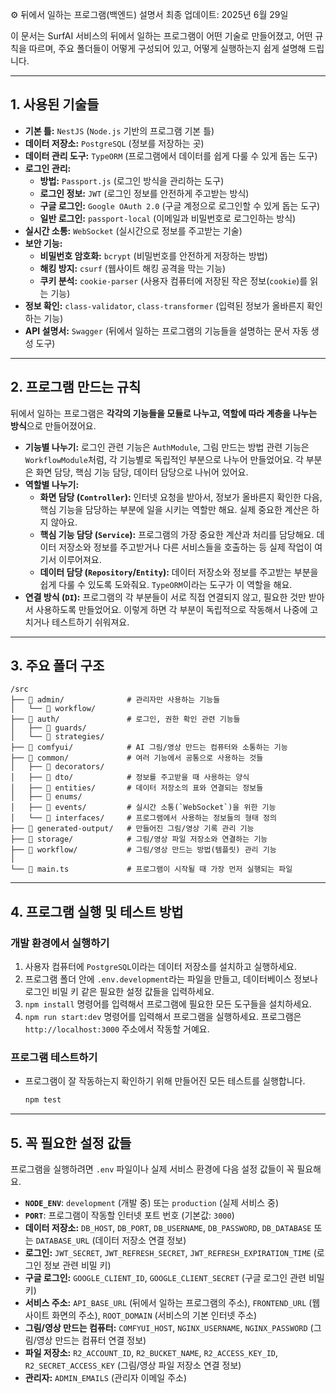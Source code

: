 ⚙️ 뒤에서 일하는 프로그램(백엔드) 설명서
최종 업데이트: 2025년 6월 29일

이 문서는 SurfAI 서비스의 뒤에서 일하는 프로그램이 어떤 기술로 만들어졌고, 어떤 규칙을 따르며, 주요 폴더들이 어떻게 구성되어 있고, 어떻게 실행하는지 쉽게 설명해 드립니다.

---

## 1. 사용된 기술들

-   **기본 틀:** `NestJS` (`Node.js` 기반의 프로그램 기본 틀)
-   **데이터 저장소:** `PostgreSQL` (정보를 저장하는 곳)
-   **데이터 관리 도구:** `TypeORM` (프로그램에서 데이터를 쉽게 다룰 수 있게 돕는 도구)
-   **로그인 관리:**
    -   **방법:** `Passport.js` (로그인 방식을 관리하는 도구)
    -   **로그인 정보:** `JWT` (로그인 정보를 안전하게 주고받는 방식)
    -   **구글 로그인:** `Google OAuth 2.0` (구글 계정으로 로그인할 수 있게 돕는 도구)
    -   **일반 로그인:** `passport-local` (이메일과 비밀번호로 로그인하는 방식)
-   **실시간 소통:** `WebSocket` (실시간으로 정보를 주고받는 기술)
-   **보안 기능:**
    -   **비밀번호 암호화:** `bcrypt` (비밀번호를 안전하게 저장하는 방법)
    -   **해킹 방지:** `csurf` (웹사이트 해킹 공격을 막는 기능)
    -   **쿠키 분석:** `cookie-parser` (사용자 컴퓨터에 저장된 작은 정보(`cookie`)를 읽는 기능)
-   **정보 확인:** `class-validator`, `class-transformer` (입력된 정보가 올바른지 확인하는 기능)
-   **API 설명서:** `Swagger` (뒤에서 일하는 프로그램의 기능들을 설명하는 문서 자동 생성 도구)

---

## 2. 프로그램 만드는 규칙

뒤에서 일하는 프로그램은 **각각의 기능들을 모듈로 나누고, 역할에 따라 계층을 나누는 방식**으로 만들어졌어요.

-   **기능별 나누기:** 로그인 관련 기능은 `AuthModule`, 그림 만드는 방법 관련 기능은 `WorkflowModule`처럼, 각 기능별로 독립적인 부분으로 나누어 만들었어요. 각 부분은 화면 담당, 핵심 기능 담당, 데이터 담당으로 나뉘어 있어요.
-   **역할별 나누기:**
    -   **화면 담당 (`Controller`):** 인터넷 요청을 받아서, 정보가 올바른지 확인한 다음, 핵심 기능을 담당하는 부분에 일을 시키는 역할만 해요. 실제 중요한 계산은 하지 않아요.
    -   **핵심 기능 담당 (`Service`):** 프로그램의 가장 중요한 계산과 처리를 담당해요. 데이터 저장소와 정보를 주고받거나 다른 서비스들을 호출하는 등 실제 작업이 여기서 이루어져요.
    -   **데이터 담당 (`Repository`/`Entity`):** 데이터 저장소와 정보를 주고받는 부분을 쉽게 다룰 수 있도록 도와줘요. `TypeORM`이라는 도구가 이 역할을 해요.
-   **연결 방식 (`DI`):** 프로그램의 각 부분들이 서로 직접 연결되지 않고, 필요한 것만 받아서 사용하도록 만들었어요. 이렇게 하면 각 부분이 독립적으로 작동해서 나중에 고치거나 테스트하기 쉬워져요.

---

## 3. 주요 폴더 구조

```
/src
├── 📁 admin/              # 관리자만 사용하는 기능들
│   └── 📁 workflow/
├── 📁 auth/               # 로그인, 권한 확인 관련 기능들
│   ├── 📁 guards/
│   └── 📁 strategies/
├── 📁 comfyui/            # AI 그림/영상 만드는 컴퓨터와 소통하는 기능
├── 📁 common/             # 여러 기능에서 공통으로 사용하는 것들
│   ├── 📁 decorators/
│   ├── 📁 dto/            # 정보를 주고받을 때 사용하는 양식
│   ├── 📁 entities/       # 데이터 저장소의 표와 연결되는 정보들
│   ├── 📁 enums/
│   ├── 📁 events/         # 실시간 소통(`WebSocket`)을 위한 기능
│   └── 📁 interfaces/     # 프로그램에서 사용하는 정보들의 형태 정의
├── 📁 generated-output/   # 만들어진 그림/영상 기록 관리 기능
├── 📁 storage/            # 그림/영상 파일 저장소와 연결하는 기능
├── 📁 workflow/           # 그림/영상 만드는 방법(템플릿) 관리 기능
│
└── 📄 main.ts             # 프로그램이 시작될 때 가장 먼저 실행되는 파일
```

---

## 4. 프로그램 실행 및 테스트 방법

### 개발 환경에서 실행하기

1.  사용자 컴퓨터에 `PostgreSQL`이라는 데이터 저장소를 설치하고 실행하세요.
2.  프로그램 폴더 안에 `.env.development`라는 파일을 만들고, 데이터베이스 정보나 로그인 비밀 키 같은 필요한 설정 값들을 입력하세요.
3.  `npm install` 명령어를 입력해서 프로그램에 필요한 모든 도구들을 설치하세요.
4.  `npm run start:dev` 명령어를 입력해서 프로그램을 실행하세요. 프로그램은 `http://localhost:3000` 주소에서 작동할 거예요.

### 프로그램 테스트하기

-   프로그램이 잘 작동하는지 확인하기 위해 만들어진 모든 테스트를 실행합니다.
    ```bash
    npm test
    ```

---

## 5. 꼭 필요한 설정 값들

프로그램을 실행하려면 `.env` 파일이나 실제 서비스 환경에 다음 설정 값들이 꼭 필요해요.

-   **`NODE_ENV`**: `development` (개발 중) 또는 `production` (실제 서비스 중)
-   **`PORT`**: 프로그램이 작동할 인터넷 포트 번호 (기본값: `3000`)
-   **데이터 저장소:** `DB_HOST`, `DB_PORT`, `DB_USERNAME`, `DB_PASSWORD`, `DB_DATABASE` 또는 `DATABASE_URL` (데이터 저장소 연결 정보)
-   **로그인:** `JWT_SECRET`, `JWT_REFRESH_SECRET`, `JWT_REFRESH_EXPIRATION_TIME` (로그인 정보 관련 비밀 키)
-   **구글 로그인:** `GOOGLE_CLIENT_ID`, `GOOGLE_CLIENT_SECRET` (구글 로그인 관련 비밀 키)
-   **서비스 주소:** `API_BASE_URL` (뒤에서 일하는 프로그램의 주소), `FRONTEND_URL` (웹사이트 화면의 주소), `ROOT_DOMAIN` (서비스의 기본 인터넷 주소)
-   **그림/영상 만드는 컴퓨터:** `COMFYUI_HOST`, `NGINX_USERNAME`, `NGINX_PASSWORD` (그림/영상 만드는 컴퓨터 연결 정보)
-   **파일 저장소:** `R2_ACCOUNT_ID`, `R2_BUCKET_NAME`, `R2_ACCESS_KEY_ID`, `R2_SECRET_ACCESS_KEY` (그림/영상 파일 저장소 연결 정보)
-   **관리자:** `ADMIN_EMAILS` (관리자 이메일 주소)